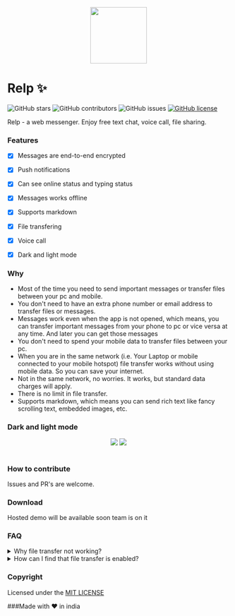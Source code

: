 <p align="center">
    <a href="#">
        <img src="public/android-chrome-512x512.png" width="128" height="128">
    </a>
</p>

# Relp ✨

![GitHub stars](https://img.shields.io/github/stars/Sanyam4007/Zhare) ![GitHub contributors](https://img.shields.io/github/contributors/Sanyam4007/Zhare) ![GitHub issues](https://img.shields.io/github/issues/Sanyam4007/Zhare)  [![GitHub license](https://img.shields.io/github/license/Sanyam4007/Zhare)](https://github.com/Sanyam4007/Zhare/blob/master/LICENSE)

Relp - a web messenger. Enjoy free text chat, voice call, file sharing. 



### Features

- [x] Messages are end-to-end encrypted
- [x] Push notifications
- [x] Can see online status and typing status
- [x] Messages works offline
- [x] Supports markdown
- [x] File transfering 
- [x] Voice call
- [x] Dark and light mode


### Why

- Most of the time you need to send important  messages or  transfer files between your pc and mobile.
- You don't need to have an extra phone number or email address to transfer files or messages.
- Messages work even when the app is not opened, which means, you can transfer important messages from your phone to pc or vice versa at any time. And later you can get those messages
- You don't need to spend your mobile data to transfer files between your pc. 
- When you are in the same network (i.e. Your Laptop or mobile connected to your mobile hotspot) file transfer works without using mobile data. So you can save your internet. 
- Not in the same network, no worries. It works, but standard data charges will apply.
- There is no limit in file transfer.
- Supports markdown, which means you can send rich text like fancy scrolling text, embedded images, etc. 

### Dark and light mode

<p align="center">
    <img src="https://user-images.githubusercontent.com/43115551/99629257-b14ef900-2a5d-11eb-8bdc-8797f32eb593.jpg">
    <img src="https://user-images.githubusercontent.com/43115551/99628646-9334c900-2a5c-11eb-8239-5cebefa66b89.jpg">
</p>

#
### How to contribute
Issues and PR's are welcome.

### Download
Hosted demo will be available soon team is on it

### FAQ
<details>
    <summary>Why file transfer not working?</summary>
 As of now both user needs to be in online and they need to be chatting or in the same room to enable this feature. <a href="https://github.com/vj-abishek/airdrop/issues/39#issuecomment-802627426">Check this issue</a>
</details>
<details>
    <summary>How can I find that file transfer is enabled?</summary>
 You can find a purple color dot near the profile of the user. When it is blue, it means file tranfer is not enabled. Wait sometime to turn blue dot to purple dot. It usually takes few seconds to turn into purple. 
</details>


### Copyright

Licensed under the [MIT LICENSE](LICENSE)

###Made with ♥️ in india
